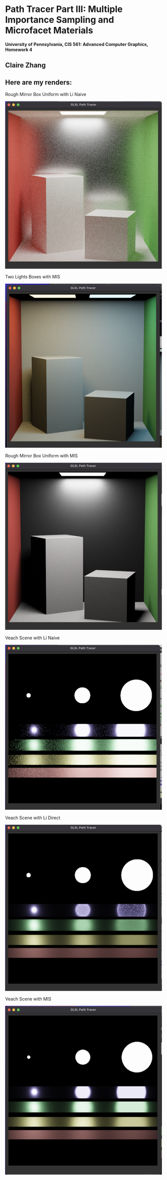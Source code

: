 Path Tracer Part III: Multiple Importance Sampling and Microfacet Materials
======================

**University of Pennsylvania, CIS 561: Advanced Computer Graphics, Homework 4**

Claire Zhang
------------
Here are my renders:
------------
Rough Mirror Box Uniform with Li Naive

![](roughnaive.png)

Two Lights Boxes with MIS

![](twomis.png)

Rough Mirror Box Uniform with MIS

![](roughmis.png)

Veach Scene with Li Naive

![](veachnaive.png)

Veach Scene with Li Direct 

![](veachdirect.png)

Veach Scene with MIS

![](veachmis.png)

